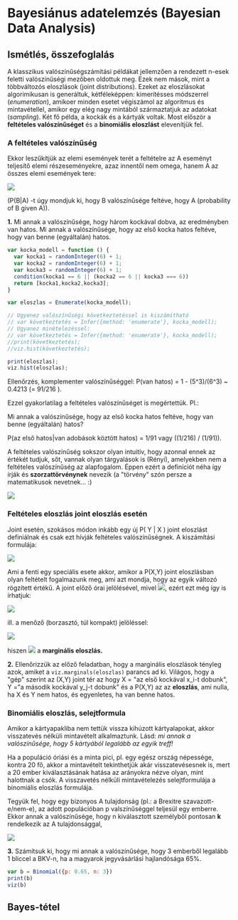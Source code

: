 # Bayesiánus adatelemzés (Bayesian Data Analysis)

## Ismétlés, összefoglalás

A klasszikus valószínűségszámítási példákat jellemzően a rendezett n-esek feletti valószínűségi mezőben oldottuk meg. Ezek nem mások, mint a többváltozós eloszlások (joint distributions). Ezeket az eloszlásokat    algorimikusan is generáltuk, kétféleképpen: kimerítésses módszerrel (_enumeration_), amikoer minden esetet végiszámol az algoritmus és mintavétellel, amikor egy elég nagy mintából származtatjuk az adatokat (_sampling_). Két fő példa, a kockák és a kártyák voltak. Most először a **feltételes valószínűséget** és a **binomiális eloszlást** elevenítjük fel.

### A feltételes valószínűség

Ekkor leszűkítjük az elemi események terét a feltételre az A eseményt teljesítő elemi részeseményekre, azaz innentől nem omega, hanem A az összes elemi események tere:

<img src="https://render.githubusercontent.com/render/math?math=P(B%7CA)%5Coverset%7B%5Cmathrm%7Bdef.%7D%7D%7B%3D%7D%5Cdfrac%7BP(A%5Ccap%20B)%7D%7BP(A)%7D%5Cquad%20%5Cquad%20P(A)%5Cneq%200">

(P(B|A) -t úgy mondjuk ki, hogy B valószínűsége feltéve, hogy A (probability of B given A)).

**1.** Mi annak a valószínűsége, hogy három kockával dobva, az eredményben van hatos. Mi annak a valószínűsége, hogy az első kocka hatos feltéve, hogy van benne (egyáltalán) hatos.

````javascript
var kocka_modell = function () {
  var kocka1 = randomInteger(6) + 1;
  var kocka2 = randomInteger(6) + 1;
  var kocka3 = randomInteger(6) + 1;
  condition(kocka1 == 6 || (kocka2 == 6 || kocka3 === 6))
  return [kocka1,kocka2,kocka3];
}

var eloszlas = Enumerate(kocka_modell);

// Ugyenez valószínűségi következtetéssel is kiszámítható
// var következtetés = Infer({method: 'enumerate'}, kocka_modell);
// Ugyanez minételezéssel: 
// var következtetés = Infer({method: 'enumerate'}, kocka_modell);
//print(következtetés);
//viz.hist(következtetés);

print(eloszlas);
viz.hist(eloszlas);
````
Ellenőrzés, komplementer valószínűséggel: P(van hatos) = 1 - (5^3)/(6^3) ~ 0.4213 (= 91/216 ).

Ezzel gyakorlatilag a feltételes valószínűséget is megértettük. Pl.:

Mi annak a valószínűsége, hogy az első kocka hatos feltéve, hogy van benne (egyáltalán) hatos? 

P(az első hatos|van adobások köztött hatos) = 1/91 vagy ((1/216) / (1/91)).

A feltételes valószínűség sokszor olyan intuitív, hogy azonnal ennek az értékét tudjuk, sőt, vannak olyan tárgyalások is (Rényi), amelyekben nem a feltételes valószínűség az alapfogalom. Éppen ezért a definíciót néha így írják és **szorzattörvénynek** nevezik (a "törvény" szón persze a matematikusok nevetnek... :)

<img src="https://render.githubusercontent.com/render/math?math=P(A%5Ccap%20B)%3DP(B%7CA)%5Ccdot%20P(A)%5Cquad%20%5Cquad%20%5Cmathrm%7Bill.%7D%20%5Cquad%20%5Cquad%20P(B%5Ccap%20A)%3DP(A%7CB)%5Ccdot%20P(B)">

### Feltételes eloszlás joint eloszlás esetén

Joint esetén, szokásos módon inkább egy új P( Y | X ) joint eloszlást definiálnak és csak ezt hívják feltételes valószínűségnek. A kiszámítási formulája:

<img src="https://render.githubusercontent.com/render/math?math=P(Y%3Dy_j%7CX%3Dx_i)%20%3D%20%5Cdfrac%7BP(Y%3Dy_j%5Cwedge%20X%3Dx_i)%7D%7BP(X%3Dx_i)%7D">

Ami a fenti egy speciális esete akkor, amikor a P(X,Y) joint eloszlásban olyan feltételt fogalmazunk meg, ami azt mondja, hogy az egyik változó rögzített értékű. A joint előző órai jelölésével, mivel <img src="https://render.githubusercontent.com/render/math?math=P(x_i%2Cy_j%5C%3B)%3DP(X%3Dx_i%5Cwedge%20Y%3Dy_j)">, ezért ezt még így is írhatjuk:

<img src="https://render.githubusercontent.com/render/math?math=P(Y%3Dy_j%5C%3B%7C%5C%3BX%3Dx_i)%20%3D%20%5Cdfrac%7BP(x_i%2Cy_j%5C%3B)%7D%7BP(X%3Dx_i)%7D">

ill. a menőző (borzasztó, túl kompakt) jelöléssel:

<img src="https://render.githubusercontent.com/render/math?math=P(Y%7CX)%20%3D%20%5Cdfrac%7BP(X%2CY%5C%3B)%7D%7BP(X)%7D">

hiszen <img src="https://render.githubusercontent.com/render/math?math=P(X)%3DP(X%3Dx_i)%20%3D%5Csum_j%20P(x_i%2Cy_j)"> a **marginális eloszlás.**

**2.** Ellenőrizzük az előző feladatban, hogy a marginális eloszlások tényleg azok, amiket a ````viz.marginals(eloszlas)```` parancs ad ki. Világos, hogy a "gép" szerint az (X,Y) joint tér az hogy X = "az első kockával x_i-t dobunk", Y ="a második kockával y_j-t dobunk" és a P(X,Y) az az **eloszlás**, ami nulla, ha X és Y nem hatos, és egyenletes, ha van benne hatos. 

### Binomiális eloszlás, selejtformula

Amikor a kártyapakliba nem tettük vissza kihúzott kártyalapokat, akkor visszatevés nélküli mintavételt alkalmaztunk. Lásd: _mi annak a valószínűsége, hogy 5 kártyából legalább az egyik treff!_

Ha a populáció óriási és a minta pici, pl. egy egész ország népessége, kontra 20 fő, akkor a mintavételt tekinthetjük akár visszatevésesnek is, mert a 20 ember kiválasztásának hatása az arányokra nézve olyan, mint halottnak a csók. A visszavetés nélküli mintavételezés selejtformulája a binomiális eloszlás formulája.

Tegyük fel, hogy egy bizonyos A tulajdonság (pl.: a Brexitre szavazott-e/nem-e), az adott populációban p valszínűséggel teljesül egy emberre. Ekkor annak a valószínűsége, hogy n kiválasztott személyből pontosan **k** rendelkezik az A tulajdonsággal, 

<img src="https://render.githubusercontent.com/render/math?math=P(X%3Dk)%3D%7Bn%20%5Cchoose%20k%7D%5Ccdot%20p%5Ek%5Ccdot%20(1-p)%5E%7Bn-k%7D">

**3.** Számítsuk ki, hogy mi annak a valószínűsége, hogy 3 emberből legalább 1 bliccel a BKV-n, ha a magyarok jegyvásárlási hajlandósága 65%.

````javascript
var b = Binomial({p: 0.65, n: 3})
print(b)
viz(b)
````
## Bayes-tétel












